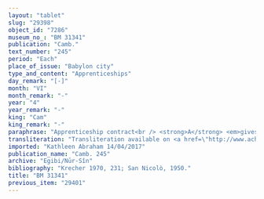 ```yaml
---
layout: "tablet"
slug: "29398"
object_id: "7286"
museum_no_: "BM 31341"
publication: "Camb."
text_number: "245"
period: "Each"
place_of_issue: "Babylon city"
type_and_content: "Apprenticeships"
day_remark: "[-]"
month: "VI"
month_remark: "-"
year: "4"
year_remark: "-"
king: "Cam"
king_remark: "-"
paraphrase: "Apprenticeship contract<br /> <strong>A</strong> <em>gives</em> voluntarily his slave <strong>C</strong>, a tailor (<em>kāṣiru</em>), to <strong>B </strong>to learn the craft of tailoring lamhu&scaron;&scaron;u-garments (<em>kāṣirūt lamhu&scaron;&scaron;&ucirc;ti</em>).<br /> <strong>B</strong> will teach <strong>C</strong> the craft of the tailor (<em>kāṣirūtu</em>) for 2 years and 3 months.<br /> <strong>A</strong> will pay (<em>eṭēru</em>) <strong>C </strong>2 kor of flatbread (<em>kusīpu</em>) and will provide (<em>katāmu</em> D-stem) him till the end of the 2 years and 3 months with clothes (<em>muṣiptu</em>). They each took a copy of the document (<em>&scaron;aṭāru</em>). Names of 4 witnesses and the scribe.<br /> &nbsp;<br /> <strong>A </strong>= Itti-Marduk-balāṭu/Nab&ucirc;-ahhē-iddin//Egibi; <strong>B </strong>= Iddia/Ki-S&icirc;n; <strong>C </strong>= name broken off"
transliteration: "Transliteration available on <a href=\"http://www.achemenet.com/fr/item/?/sources-textuelles/textes-par-langues-et-ecritures/babylonien/archives-egibi/1679360\" target=\"_blank\">Achemenet</a>"
imported: "Kathleen Abraham 14/04/2017"
publication_name: "Camb. 245"
archive: "Egibi/Nūr-Sîn"
bibliography: "Krecher 1970, 231; San Nicolò, 1950."
title: "BM 31341"
previous_item: "29401"
---
```


